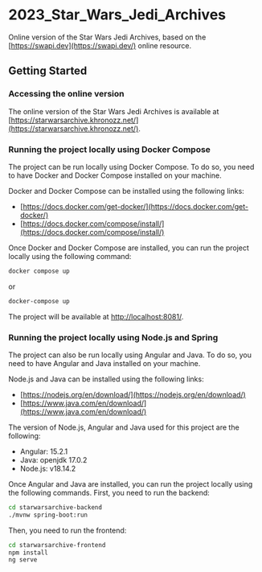 # 2023_Star_Wars_Jedi_Archives

Online version of the Star Wars Jedi Archives, based on the [https://swapi.dev](https://swapi.dev/) online resource.

## Getting Started

### Accessing the online version

The online version of the Star Wars Jedi Archives is available at [https://starwarsarchive.khronozz.net/](https://starwarsarchive.khronozz.net/).

### Running the project locally using Docker Compose

The project can be run locally using Docker Compose. To do so, you need to have Docker and Docker Compose installed on your machine.

Docker and Docker Compose can be installed using the following links:
- [https://docs.docker.com/get-docker/](https://docs.docker.com/get-docker/)
- [https://docs.docker.com/compose/install/](https://docs.docker.com/compose/install/)

Once Docker and Docker Compose are installed, you can run the project locally using the following command:
```bash
docker compose up
```
or
```bash
docker-compose up
```

The project will be available at [http://localhost:8081/](http://localhost:8081/).

### Running the project locally using Node.js and Spring

The project can also be run locally using Angular and Java. To do so, you need to have Angular and Java installed on your machine.

Node.js and Java can be installed using the following links:
- [https://nodejs.org/en/download/](https://nodejs.org/en/download/)
- [https://www.java.com/en/download/](https://www.java.com/en/download/)

The version of Node.js, Angular and Java used for this project are the following:
- Angular: 15.2.1
- Java: openjdk 17.0.2
- Node.js: v18.14.2

Once Angular and Java are installed, you can run the project locally using the following commands.
First, you need to run the backend:
```bash
cd starwarsarchive-backend
./mvnw spring-boot:run
```
Then, you need to run the frontend:
```bash
cd starwarsarchive-frontend
npm install
ng serve

```
